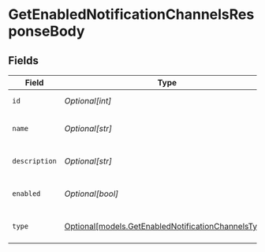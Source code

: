 # GetEnabledNotificationChannelsResponseBody


## Fields

| Field                                                                                                  | Type                                                                                                   | Required                                                                                               | Description                                                                                            |
| ------------------------------------------------------------------------------------------------------ | ------------------------------------------------------------------------------------------------------ | ------------------------------------------------------------------------------------------------------ | ------------------------------------------------------------------------------------------------------ |
| `id`                                                                                                   | *Optional[int]*                                                                                        | :heavy_minus_sign:                                                                                     | Notification Channel ID                                                                                |
| `name`                                                                                                 | *Optional[str]*                                                                                        | :heavy_minus_sign:                                                                                     | Notification Channel Name                                                                              |
| `description`                                                                                          | *Optional[str]*                                                                                        | :heavy_minus_sign:                                                                                     | Notification Channel Description                                                                       |
| `enabled`                                                                                              | *Optional[bool]*                                                                                       | :heavy_minus_sign:                                                                                     | Notification Channel Enabled                                                                           |
| `type`                                                                                                 | [Optional[models.GetEnabledNotificationChannelsType]](../models/getenablednotificationchannelstype.md) | :heavy_minus_sign:                                                                                     | Notification Channel Type                                                                              |